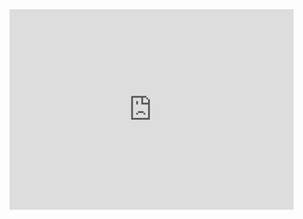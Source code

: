 <iframe src="https://trinket.io/embed/python3/a5bd54189b?showInstructions=true" width="100%" height="356" frameborder="0" marginwidth="0" marginheight="0" allowfullscreen></iframe>
